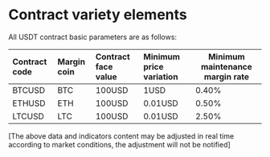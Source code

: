 # Contract variety elements

All USDT contract basic parameters are as follows:

| Contract code | Margin coin | Contract face value | Minimum price variation | Minimum maintenance margin rate |
| :------------ | :---------- | :------------------ | :---------------------- | ------------------------------- |
| BTCUSD        | BTC         | 100USD              | 1USD                    | 0.40%                           |
| ETHUSD        | ETH         | 100USD              | 0.01USD                 | 0.50%                           |
| LTCUSD        | LTC         | 100USD              | 0.01USD                 | 2.50%                           |

[The above data and indicators content may be adjusted in real time according to market conditions, the adjustment will not be notified]
